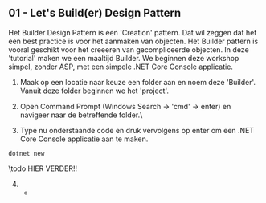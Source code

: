 ## 01 - Let's Build(er) Design Pattern

Het Builder Design Pattern is een 'Creation' pattern. Dat wil zeggen dat het een best practice is voor het aanmaken van objecten.
Het Builder pattern is vooral geschikt voor het creeeren van gecompliceerde objecten.
In deze 'tutorial' maken we een maaltijd Builder. We beginnen deze workshop simpel, zonder ASP, met een simpele .NET Core Console applicatie.


1. Maak op een locatie naar keuze een folder aan en noem deze 'Builder'. Vanuit deze folder beginnen we het 'project'.

2. Open Command Prompt (Windows Search -> 'cmd' -> enter) en navigeer naar de betreffende folder.\ 

3. Type nu onderstaande code en druk vervolgens op enter om een .NET Core Console applicatie aan te maken. 
  ```Command
  dotnet new
  ```

  \\todo HIER VERDER!!

4. -
